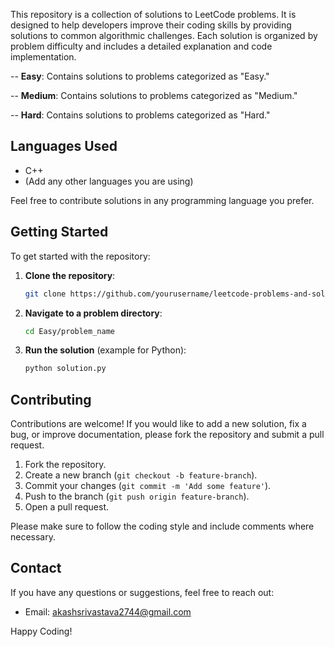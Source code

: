 This repository is a collection of solutions to LeetCode problems. It is designed to help developers improve their coding skills by providing solutions to common algorithmic challenges. Each solution is organized by problem difficulty and includes a detailed explanation and code implementation.

-- **Easy**: Contains solutions to problems categorized as "Easy."

-- **Medium**: Contains solutions to problems categorized as "Medium."

-- **Hard**: Contains solutions to problems categorized as "Hard."
## Languages Used

- C++
- (Add any other languages you are using)

Feel free to contribute solutions in any programming language you prefer.

## Getting Started

To get started with the repository:

1. **Clone the repository**: 
    ```bash
    git clone https://github.com/yourusername/leetcode-problems-and-solutions.git
    ```

2. **Navigate to a problem directory**:
    ```bash
    cd Easy/problem_name
    ```

3. **Run the solution** (example for Python):
    ```bash
    python solution.py
    ```

## Contributing

Contributions are welcome! If you would like to add a new solution, fix a bug, or improve documentation, please fork the repository and submit a pull request.

1. Fork the repository.
2. Create a new branch (`git checkout -b feature-branch`).
3. Commit your changes (`git commit -m 'Add some feature'`).
4. Push to the branch (`git push origin feature-branch`).
5. Open a pull request.

Please make sure to follow the coding style and include comments where necessary.

## Contact

If you have any questions or suggestions, feel free to reach out:

- Email: akashsrivastava2744@gmail.com

Happy Coding!
